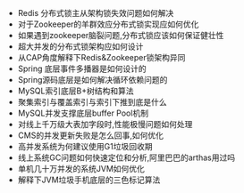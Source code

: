 * Redis 分布式锁主从架构锁失效问题如何解决
* 对于Zookeeper的羊群效应分布式锁实现应如何优化
* 如果遇到zookeeper脑裂问题,分布式锁应该如何保证健壮性
* 超大并发的分布式锁架构应如何设计
* 从CAP角度解释下Redis&Zookeeper锁架构异同
* Spring 底层事件多播器是如何设计的
* Spring源码底层是如何解决循环依赖问题的
* MySQL索引底层B+树结构和算法
* 聚集索引与覆盖索引与索引下推到底是什么
* MySQL并发支撑底层buffer Pool机制
* 对线上千万级大表加字段时,性能极慢问题如何处理
* CMS的并发更新失败是怎么回事,如何优化
* 高并发系统为何建议使用G1垃圾回收期
* 线上系统GC问题如何快速定位和分析,阿里巴巴的arthas用过吗
* 单机几十万并发的系统JVM如何优化
* 解释下JVM垃圾手机底层的三色标记算法